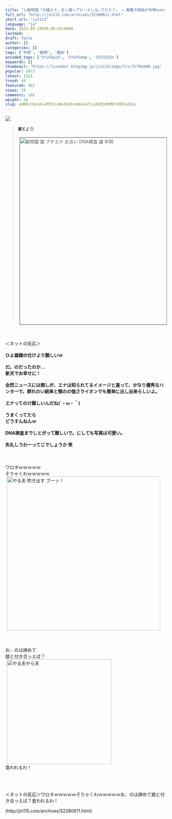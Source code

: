 ```yaml
---
title: "と動物園「の雄エナ、全く雌へアピールしな…でだろ？」 → 衝撃の理由が判明ｗｗｗｗｗ オゲーム速報＠刃"
full_url: "http://jin115.com/archives/52380611.html"
short_url: "jin115"
language: "ja"
date: 2023-09-29T09:00:51+0900
lastmod: 
draft: false
author: []
categories: []
tags: ['判明', '動物', '理由']
encoded_tags: ['5Yik5piO', '5YuV54mp', '55CG55Sx']
keywords: []
thumbnail: "https://livedoor.blogimg.jp/jin115/imgs/7/c/7c76da98.jpg"
popular: 1073
latest: 1324
trend: 44
featured: 462
views: 59
comments: 166
weight: 16
slug: aHR0cC8vamluMTE1LmNvbS9hcmNoaXZlcy81MjM4MDYxMS5odG1s
---
```


![](https://livedoor.blogimg.jp/jin115/imgs/7/c/7c76da98.jpg)

<div><a name='more'></a> <blockquote><b>■Xより</b><br> <br> <img src='https//livedoor.blogimg.jp/jin115/imgs/8/b/8bfd06e6.jpg' alt='動物園 雄 ブチエナ お合い DNA検査 雄 判明' width='589' border='1' hspace='5' class='pict'></blockquote><br> <br> ＜ネットの反応＞<br> <br> <b>ひよ雄雌の仕けより難しいｗ</b><br> <br> <b>だ。のだったのか…<br> 新天でお幸せに！</b><br> <br> <b>全然ニュースには関しが、エナは知られてるイメージと違って、かなり優秀なハンターで、群れのい統率と顎のの強さライオンでも簡単に出し出来らしいよ。</b><br> <br> <b>エナってのけ難しいんだね(´・ω・｀)</b><br> <br> <b>うまくってたら<br> どうすんねんｗ</b><br> <br> <b>DNA検査までしとがって難しいで。にしても写真は可愛い。</b><br> <br> <b>失礼しうわーってじでしょうか 笑</b><br> <br> <br> <br> ワロタｗｗｗｗｗ<br> そりゃくわｗｗｗｗｗ<br> <img src='https//livedoor.blogimg.jp/jin115/imgs/1/c/1c522a48.gif' alt='やる夫 吹き出す ブーッ！' width='485' border='0' hspace='5' class='pict'><br> <br> <br> <br> お、のは諦めて<br> 娘と付き合っえば？<br> <img src='https//livedoor.blogimg.jp/jin115/imgs/2/a/2a4b639e.gif' alt='やる夫やら夫' width='330' border='0' hspace='5' class='pict'><br> 食われるわ！<br> <br> <br> <br> <p>＜ネットの反応＞ワロタｗｗｗｗｗそりゃくわｗｗｗｗｗお、のは諦めて娘と付き合っえば？食われるわ！</p></div>

(http//jin115.com/archives/52380611.html)
